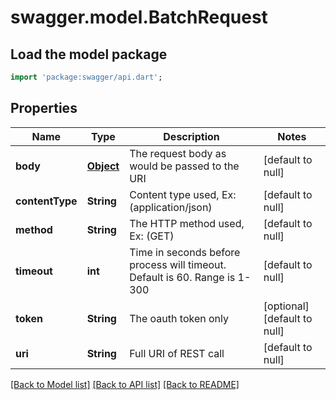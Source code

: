 # swagger.model.BatchRequest

## Load the model package
```dart
import 'package:swagger/api.dart';
```

## Properties
Name | Type | Description | Notes
------------ | ------------- | ------------- | -------------
**body** | [**Object**](Object.md) | The request body as would be passed to the URI | [default to null]
**contentType** | **String** | Content type used, Ex:(application/json) | [default to null]
**method** | **String** | The HTTP method used, Ex: (GET) | [default to null]
**timeout** | **int** | Time in seconds before process will timeout.  Default is 60.  Range is 1-300 | [default to null]
**token** | **String** | The oauth token only | [optional] [default to null]
**uri** | **String** | Full URI of REST call | [default to null]

[[Back to Model list]](../README.md#documentation-for-models) [[Back to API list]](../README.md#documentation-for-api-endpoints) [[Back to README]](../README.md)


